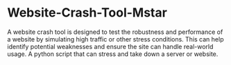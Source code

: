 # Website-Crash-Tool-Mstar
A website crash tool is designed to test the robustness and performance of a website by simulating high traffic or other stress conditions. This can help identify potential weaknesses and ensure the site can handle real-world usage. A python script that can stress and take down a server or website.
